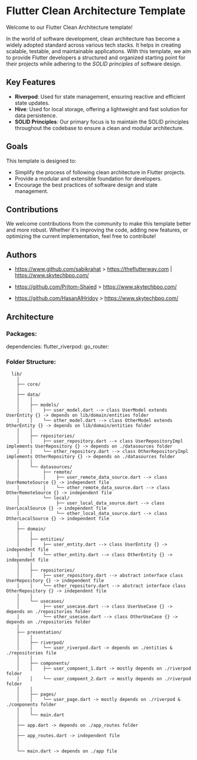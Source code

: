 
# Flutter Clean Architecture Template  

Welcome to our Flutter Clean Architecture template!  

In the world of software development, clean architecture has become a widely adopted standard across various tech stacks. It helps in creating scalable, testable, and maintainable applications. With this template, we aim to provide Flutter developers a structured and organized starting point for their projects while adhering to the *SOLID principles* of software design.  

## Key Features  
- **Riverpod**: Used for state management, ensuring reactive and efficient state updates.  
- **Hive**: Used for local storage, offering a lightweight and fast solution for data persistence.  
- **SOLID Principles**: Our primary focus is to maintain the SOLID principles throughout the codebase to ensure a clean and modular architecture.  

## Goals  
This template is designed to:  
- Simplify the process of following clean architecture in Flutter projects.  
- Provide a modular and extensible foundation for developers.  
- Encourage the best practices of software design and state management.  

## Contributions  
We welcome contributions from the community to make this template better and more robust. Whether it's improving the code, adding new features, or optimizing the current implementation, feel free to contribute!

## Authors

- https://www.github.com/sabikrahat > https://theflutterway.com | https://www.skytechbpo.com/ 

- https://github.com/Pritom-Shajed > https://www.skytechbpo.com/

- https://github.com/HasanAlHridoy > https://www.skytechbpo.com/

## Architecture

### Packages:

  dependencies:
    flutter_riverpod:
    go_router:

  
### Folder Structure:
```
  lib/
    │
    ├── core/
    │
    ├── data/
    │    │
    │    ├── models/
    │    │    ├── user_model.dart --> class UserModel extends UserEntity {} -> depends on lib/domain/entities folder
    │    │    └── other_model.dart --> class OtherModel extends OtherEntity {} -> depends on lib/domain/entities folder
    │    │
    │    ├── repositories/
    │    │    ├── user_repository.dart --> class UserRepositoryImpl implements UserRepository {} -> depends on ./datasources folder
    │    │    └── other_repository.dart --> class OtherRepositoryImpl implements OtherRepository {} -> depends on ./datasources folder
    │    │
    │    └── datasources/
    │         ├── remote/
    │         │    ├── user_remote_data_source.dart --> class UserRemoteSource {} -> independent file
    │         │    └── other_remote_data_source.dart --> class OtherRemoteSource {} -> independent file
    │         └── local/
    │              ├── user_local_data_source.dart --> class UserLocalSource {} -> independent file
    │              └── other_local_data_source.dart --> class OtherLocalSource {} -> independent file
    │
    ├── domain/
    │    │
    │    ├── entities/
    │    │    ├── user_entity.dart --> class UserEntity {} -> independent file
    │    │    └── other_entity.dart --> class OtherEntity {} -> independent file
    │    │
    │    ├── repositories/
    │    │    ├── user_repository.dart --> abstract interface class UserRepository {} -> independent file
    │    │    └── other_repository.dart --> abstract interface class OtherRepository {} -> independent file
    │    │
    │    └── usecases/
    │         ├── user_usecase.dart --> class UserUseCase {} -> depends on ./repositories folder
    │         └── other_usecase.dart --> class OtherUseCase {} -> depends on ./repositories folder
    │
    ├── presentation/
    │    │
    │    ├── riverpod/
    │    │    └── user_riverpod.dart -> depends on ./entities & ./repositories file
    │    │
    │    ├── components/
    │    │    ├── user_compoent_1.dart -> mostly depends on ./riverpod folder
    │    │    └── user_compoent_2.dart -> mostly depends on ./riverpod folder
    │    │
    │    ├── pages/
    │    │    └── user_page.dart -> mostly depends on ./riverpod & ./components folder
    │    │
    │    └── main.dart
    │
    ├── app.dart -> depends on ./app_routes folder
    │
    ├── app_routes.dart -> independent file
    │
    │
    └── main.dart -> depends on ./app file
```